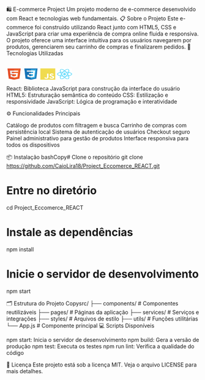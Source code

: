 🛍️ E-commerce Project
Um projeto moderno de e-commerce desenvolvido com React e tecnologias web fundamentais.
📋 Sobre o Projeto
Este e-commerce foi construído utilizando React junto com HTML5, CSS e JavaScript para criar uma experiência de compra online fluida e responsiva. O projeto oferece uma interface intuitiva para os usuários navegarem por produtos, gerenciarem seu carrinho de compras e finalizarem pedidos.
🚀 Tecnologias Utilizadas
<div style="display: inline_block"><br>
  <img align="center" alt="HTML" height="30" width="40" src="https://raw.githubusercontent.com/devicons/devicon/master/icons/html5/html5-original.svg">
  <img align="center" alt="CSS" height="30" width="40" src="https://raw.githubusercontent.com/devicons/devicon/master/icons/css3/css3-original.svg">
  <img align="center" alt="JavaScript" height="30" width="40" src="https://raw.githubusercontent.com/devicons/devicon/master/icons/javascript/javascript-plain.svg">
  <img align="center" alt="React" height="30" width="40" src="https://raw.githubusercontent.com/devicons/devicon/master/icons/react/react-original.svg">
</div>

React: Biblioteca JavaScript para construção da interface do usuário
HTML5: Estruturação semântica do conteúdo
CSS: Estilização e responsividade
JavaScript: Lógica de programação e interatividade

⚙️ Funcionalidades Principais

Catálogo de produtos com filtragem e busca
Carrinho de compras com persistência local
Sistema de autenticação de usuários
Checkout seguro
Painel administrativo para gestão de produtos
Interface responsiva para todos os dispositivos

📦 Instalação
bashCopy# Clone o repositório
git clone https://github.com/CaioLira18/Project_Eccomerce_REACT.git

# Entre no diretório
cd Project_Eccomerce_REACT

# Instale as dependências
npm install

# Inicie o servidor de desenvolvimento
npm start

🗂️ Estrutura do Projeto
Copysrc/
  ├── components/    # Componentes reutilizáveis
  ├── pages/        # Páginas da aplicação
  ├── services/     # Serviços e integrações
  ├── styles/       # Arquivos de estilo
  ├── utils/        # Funções utilitárias
  └── App.js        # Componente principal
💻 Scripts Disponíveis

npm start: Inicia o servidor de desenvolvimento
npm build: Gera a versão de produção
npm test: Executa os testes
npm run lint: Verifica a qualidade do código

📝 Licença
Este projeto está sob a licença MIT. Veja o arquivo LICENSE para mais detalhes.
